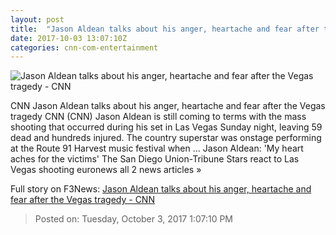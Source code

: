 ```yaml
---
layout: post
title:  "Jason Aldean talks about his anger, heartache and fear after the Vegas tragedy - CNN"
date: 2017-10-03 13:07:10Z
categories: cnn-com-entertainment
---
```


![Jason Aldean talks about his anger, heartache and fear after the Vegas tragedy - CNN](http://i2.cdn.cnn.com/cnnnext/dam/assets/171002100215-jason-aldean-super-tease.jpg)

CNN Jason Aldean talks about his anger, heartache and fear after the Vegas tragedy CNN (CNN) Jason Aldean is still coming to terms with the mass shooting that occurred during his set in Las Vegas Sunday night, leaving 59 dead and hundreds injured. The country superstar was onstage performing at the Route 91 Harvest music festival when ... Jason Aldean: 'My heart aches for the victims' The San Diego Union-Tribune Stars react to Las Vegas shooting euronews all 2 news articles »


Full story on F3News: [Jason Aldean talks about his anger, heartache and fear after the Vegas tragedy - CNN](http://www.f3nws.com/n/2dRUtH)

> Posted on: Tuesday, October 3, 2017 1:07:10 PM
